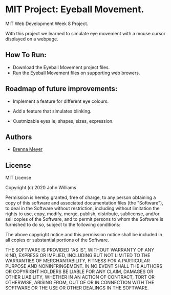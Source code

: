 # MIT Project: Eyeball Movement.

MIT Web Development Week 8 Project. 

With this project we learned to simulate eye movement with a mouse cursor displayed on a webpage.





## How To Run:

- Download the Eyeball Movement project files.
- Run the Eyeball Movement files on supporting web browers.
    
## Roadmap of future improvements:

- Implement a feature for different eye colours. 

- Add a feature that simulates blinking.

- Custmizable eyes ie; shapes, sizes, expression.


## Authors

- [Brenna Meyer](https://www.github.com/Bren129)


## License

MIT License

Copyright (c) 2020 John Williams

Permission is hereby granted, free of charge, to any person obtaining a copy
of this software and associated documentation files (the "Software"), to deal
in the Software without restriction, including without limitation the rights
to use, copy, modify, merge, publish, distribute, sublicense, and/or sell
copies of the Software, and to permit persons to whom the Software is
furnished to do so, subject to the following conditions:

The above copyright notice and this permission notice shall be included in all
copies or substantial portions of the Software.

THE SOFTWARE IS PROVIDED "AS IS", WITHOUT WARRANTY OF ANY KIND, EXPRESS OR
IMPLIED, INCLUDING BUT NOT LIMITED TO THE WARRANTIES OF MERCHANTABILITY,
FITNESS FOR A PARTICULAR PURPOSE AND NONINFRINGEMENT. IN NO EVENT SHALL THE
AUTHORS OR COPYRIGHT HOLDERS BE LIABLE FOR ANY CLAIM, DAMAGES OR OTHER
LIABILITY, WHETHER IN AN ACTION OF CONTRACT, TORT OR OTHERWISE, ARISING FROM,
OUT OF OR IN CONNECTION WITH THE SOFTWARE OR THE USE OR OTHER DEALINGS IN THE
SOFTWARE.
